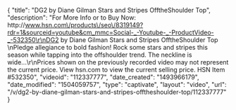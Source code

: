 {
    "title": "DG2 by Diane Gilman Stars and Stripes OfftheShoulder Top",
    "description": "For More Info or to Buy Now: http:\/\/www.hsn.com\/products\/seo\/8319149?rdr=1&sourceid=youtube&cm_mmc=Social-_-Youtube-_-ProductVideo-_-532350\r\nDG2 by Diane Gilman Stars and Stripes OfftheShoulder Top \nPledge allegiance to bold fashion! Rock some stars and stripes this season while tapping into the offshoulder trend. The neckline is wide...\r\nPrices shown on the previously recorded video may not represent the current price.  View hsn.com to view the current selling price. HSN Item #532350",
    "videoid": "112337777",
    "date_created": "1493966179",
    "date_modified": "1504059757",
    "type": "captivate",
    "layout": "video",
    "url": "\/v\/dg2-by-diane-gilman-stars-and-stripes-offtheshoulder-top\/112337777"
}